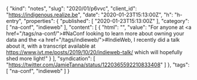 {
  "kind": "notes",
  "slug": "2020/01/p6vvc",
  "client_id": "https://indigenous.realize.be",
  "date": "2020-01-23T15:13:00Z",
  "h": "h-entry",
  "properties": {
    "published": [
      "2020-01-23T15:13:00Z"
    ],
    "category": [
      "na-conf",
      "indieweb"
    ],
    "content": [
      {
        "html": "",
        "value": "For anyone at <a href=\"/tags/na-conf/\">#NaConf</a> looking to learn more about owning your data and the <a href=\"/tags/indieweb/\">#IndieWeb</a>, I recently did a talk about it, with a transcript available at https://www.jvt.me/posts/2019/10/20/indieweb-talk/ which will hopefully shed more light!"
      }
    ],
    "syndication": [
      "https://twitter.com/JamieTanna/status/1220365592210833408"
    ]
  },
  "tags": [
    "na-conf",
    "indieweb"
  ]
}
